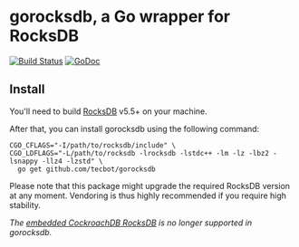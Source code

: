 # gorocksdb, a Go wrapper for RocksDB

[![Build Status](https://travis-ci.org/tecbot/gorocksdb.svg)](https://travis-ci.org/tecbot/gorocksdb) [![GoDoc](https://godoc.org/github.com/tecbot/gorocksdb?status.svg)](http://godoc.org/github.com/tecbot/gorocksdb)

## Install

You'll need to build [RocksDB](https://github.com/facebook/rocksdb) v5.5+ on your machine.

After that, you can install gorocksdb using the following command:

    CGO_CFLAGS="-I/path/to/rocksdb/include" \
    CGO_LDFLAGS="-L/path/to/rocksdb -lrocksdb -lstdc++ -lm -lz -lbz2 -lsnappy -llz4 -lzstd" \
      go get github.com/tecbot/gorocksdb

Please note that this package might upgrade the required RocksDB version at any moment.
Vendoring is thus highly recommended if you require high stability.

*The [embedded CockroachDB RocksDB](https://github.com/cockroachdb/c-rocksdb) is no longer supported in gorocksdb.*
